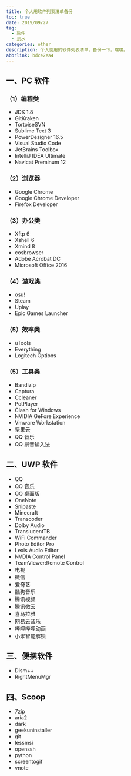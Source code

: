 ```yaml
---
title: 个人用软件列表清单备份
toc: true
date: 2019/09/27
tag:
  - 软件
  - 划水
categories: other
description: 个人使用的软件列表清单，备份一下，嘿嘿。
abbrlink: bdce2ea4
---
```


## 一、PC 软件

### （1）编程类

- JDK 1.8
- GitKraken
- TortoiseSVN
- Sublime Text 3
- PowerDesigner 16.5
- Visual Studio Code
- JetBrains Toolbox
- IntelliJ IDEA Ultimate
- Navicat Preminum 12

### （2）浏览器

- Google Chrome
- Google Chrome Developer
- Firefox Developer

### （3）办公类

- Xftp 6
- Xshell 6
- Xmind 8
- cosbrowser
- Adobe Acrobat DC
- Microsoft Office 2016

### （4）游戏类

- osu!
- Steam
- Uplay
- Epic Games Launcher

### （5）效率类

- uTools
- Everything
- Logitech Options

### （5）工具类

- Bandizip
- Captura
- Ccleaner
- PotPlayer
- Clash for Windows
- NVIDIA GeFore Experience
- Vmware Workstation
- 坚果云
- QQ 音乐
- QQ 拼音输入法


## 二、UWP 软件

- QQ
- QQ 音乐
- QQ 桌面版
- OneNote
- Snipaste
- Minecraft
- Transcoder
- Dolby Audio
- TranslucentTB
- WiFi Commander
- Photo Editor Pro
- Lexis Audio Editor
- NVDIA Control Panel
- TeamViewer:Remote Control
- 电视
- 微信
- 爱奇艺
- 酷狗音乐
- 腾讯视频
- 腾讯微云
- 喜马拉雅
- 网易云音乐
- 哔哩哔哩动画
- 小米智能解锁

## 三、便携软件

- Dism++
- RightMenuMgr

## 四、Scoop

- 7zip
- aria2
- dark
- geekuninstaller
- git
- lessmsi
- openssh
- python
- screentogif
- vnote
